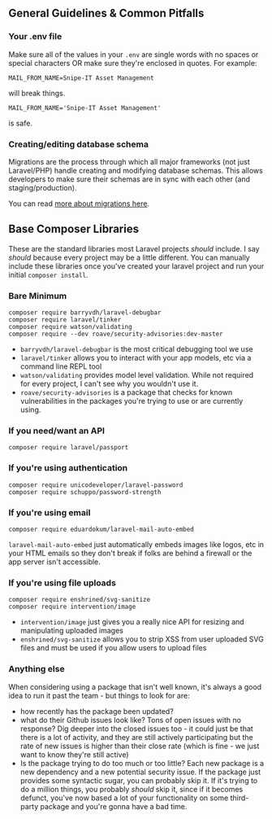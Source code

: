 ## General Guidelines & Common Pitfalls

### Your .env file

Make sure all of the values in your `.env` are single words with no spaces or special characters OR make sure they're enclosed in quotes. For example:

```
MAIL_FROM_NAME=Snipe-IT Asset Management
```

will break things.

```
MAIL_FROM_NAME='Snipe-IT Asset Management'
```

is safe.

### Creating/editing database schema

Migrations are the process through which all major frameworks (not just Laravel/PHP) handle creating and modifying database schemas. This allows developers to make sure their schemas are in sync with each other (and staging/production).

You can read [more about migrations here](https://github.com/grokability/laravel-levelup/blob/master/migrations-wtf.md).


## Base Composer Libraries

These are the standard libraries most Laravel projects *should* include. I say *should* because every project may be a little different. You can manually include these libraries once you've created your laravel project and run your initial `composer install`. 

### Bare Minimum

```
composer require barryvdh/laravel-debugbar
composer require laravel/tinker
composer require watson/validating
composer require --dev roave/security-advisories:dev-master

```
- `barryvdh/laravel-debugbar` is the most critical debugging tool we use
- `laravel/tinker` allows you to interact with your app models, etc via a command line REPL tool
- `watson/validating` provides model level validation. While not required for every project, I can't see why you wouldn't use it.
- `roave/security-advisories` is a package that checks for known vulnerabilities in the packages you're trying to use or are currently using.

### If you need/want an API

```
composer require laravel/passport
```

### If you're using authentication

```
composer require unicodeveloper/laravel-password
composer require schuppo/password-strength
```

### If you're using email

```
composer require eduardokum/laravel-mail-auto-embed
```

`laravel-mail-auto-embed` just automatically embeds images like logos, etc in your HTML emails so they don't break if folks are behind a firewall or the app server isn't accessible.


### If you're using file uploads

```
composer require enshrined/svg-sanitize
composer require intervention/image
```

- `intervention/image` just gives you a really nice API for resizing and manipulating uploaded images
- `enshrined/svg-sanitize` allows you to strip XSS from user uploaded SVG files and must be used if you allow users to upload files

### Anything else

When considering using a package that isn't well known, it's always a good idea to run it past the team - but things to look for are:

- how recently has the package been updated?
- what do their Github issues look like? Tons of open issues with no response? Dig deeper into the closed issues too - it could just be that there is a lot of activity, and they are still actively participating but the rate of new issues is higher than their close rate (which is fine - we just want to know they're still active)
- Is the package trying to do too much or too little? Each new package is a new dependency and a new potential security issue. If the package just provides some syntactic sugar, you can probably skip it. If it's trying to do a million things, you probably *should* skip it, since if it becomes defunct, you've now based a lot of your functionality on some third-party package and you're gonna have a bad time. 

